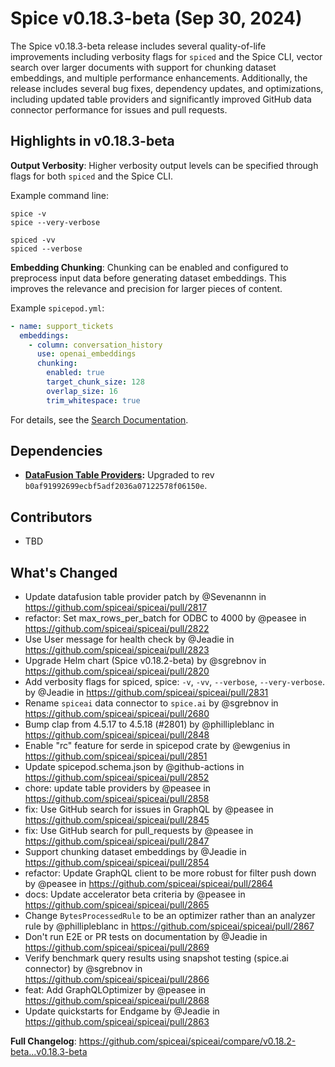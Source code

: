 # Spice v0.18.3-beta (Sep 30, 2024)

The Spice v0.18.3-beta release includes several quality-of-life improvements including verbosity flags for `spiced` and the Spice CLI, vector search over larger documents with support for chunking dataset embeddings, and multiple performance enhancements. Additionally, the release includes several bug fixes, dependency updates, and optimizations, including updated table providers and significantly improved GitHub data connector performance for issues and pull requests.

## Highlights in v0.18.3-beta

**Output Verbosity**: Higher verbosity output levels can be specified through flags for both `spiced` and the Spice CLI.

Example command line:

```shell
spice -v
spice --very-verbose

spiced -vv
spiced --verbose
```

**Embedding Chunking**: Chunking can be enabled and configured to preprocess input data before generating dataset embeddings. This improves the relevance and precision for larger pieces of content.

Example `spicepod.yml`:

```yaml
- name: support_tickets
  embeddings:
    - column: conversation_history
      use: openai_embeddings
      chunking:
        enabled: true
        target_chunk_size: 128
        overlap_size: 16
        trim_whitespace: true
```

For details, see the [Search Documentation](https://docs.spiceai.org/features/search).

## Dependencies

- **[DataFusion Table Providers](<(https://github.com/datafusion-contrib/datafusion-table-providers)>):** Upgraded to rev `b0af91992699ecbf5adf2036a07122578f06150e`.

## Contributors

- TBD

## What's Changed

- Update datafusion table provider patch by @Sevenannn in https://github.com/spiceai/spiceai/pull/2817
- refactor: Set max_rows_per_batch for ODBC to 4000 by @peasee in https://github.com/spiceai/spiceai/pull/2822
- Use User message for health check by @Jeadie in https://github.com/spiceai/spiceai/pull/2823
- Upgrade Helm chart (Spice v0.18.2-beta) by @sgrebnov in https://github.com/spiceai/spiceai/pull/2820
- Add verbosity flags for spiced, spice: `-v`, `-vv`, `--verbose`, `--very-verbose`. by @Jeadie in https://github.com/spiceai/spiceai/pull/2831
- Rename `spiceai` data connector to `spice.ai` by @sgrebnov in https://github.com/spiceai/spiceai/pull/2680
- Bump clap from 4.5.17 to 4.5.18 (#2801) by @phillipleblanc in https://github.com/spiceai/spiceai/pull/2848
- Enable "rc" feature for serde in spicepod crate by @ewgenius in https://github.com/spiceai/spiceai/pull/2851
- Update spicepod.schema.json by @github-actions in https://github.com/spiceai/spiceai/pull/2852
- chore: update table providers by @peasee in https://github.com/spiceai/spiceai/pull/2858
- fix: Use GitHub search for issues in GraphQL by @peasee in https://github.com/spiceai/spiceai/pull/2845
- fix: Use GitHub search for pull_requests by @peasee in https://github.com/spiceai/spiceai/pull/2847
- Support chunking dataset embeddings by @Jeadie in https://github.com/spiceai/spiceai/pull/2854
- refactor: Update GraphQL client to be more robust for filter push down by @peasee in https://github.com/spiceai/spiceai/pull/2864
- docs: Update accelerator beta criteria by @peasee in https://github.com/spiceai/spiceai/pull/2865
- Change `BytesProcessedRule` to be an optimizer rather than an analyzer rule by @phillipleblanc in https://github.com/spiceai/spiceai/pull/2867
- Don't run E2E or PR tests on documentation by @Jeadie in https://github.com/spiceai/spiceai/pull/2869
- Verify benchmark query results using snapshot testing (spice.ai connector) by @sgrebnov in https://github.com/spiceai/spiceai/pull/2866
- feat: Add GraphQLOptimizer by @peasee in https://github.com/spiceai/spiceai/pull/2868
- Update quickstarts for Endgame by @Jeadie in https://github.com/spiceai/spiceai/pull/2863

**Full Changelog**: https://github.com/spiceai/spiceai/compare/v0.18.2-beta...v0.18.3-beta
